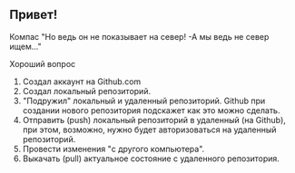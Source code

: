 ## Привет!

Компас "Но ведь он не показывает на север!
-А мы ведь не север ищем..."

Хороший вопрос

1. Создал аккаунт на Github.com
2. Создал локальный репозиторий.
3. "Подружил" локальный и удаленный репозиторий. Github при создании нового репозитория подскажет как это можно сделать.
4. Отправить (push) локальный репозиторий в удаленный (на Github), при этом, возможно, нужно будет авторизоваться на удаленный репозиторий.
5. Провести изменения "c другого компьютера".
6. Выкачать (pull) актуальное состояние с удаленного репозитория.
